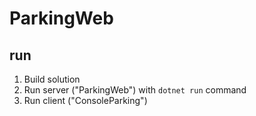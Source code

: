 # ParkingWeb

## run

1. Build solution
2. Run server ("ParkingWeb") with ``dotnet run`` command
3. Run client ("ConsoleParking")
